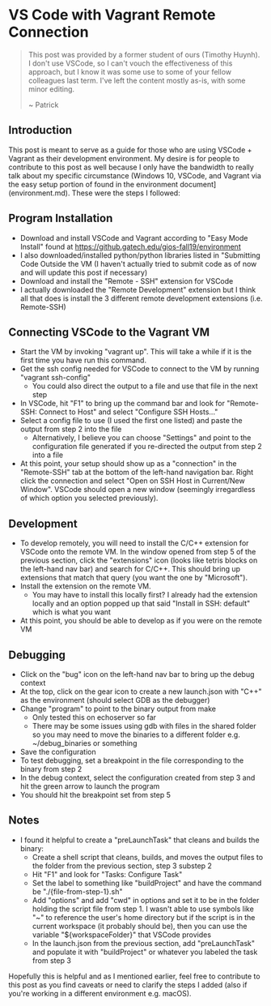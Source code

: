 # VS Code with Vagrant Remote Connection

> This post was provided by a former student of ours (Timothy Huynh). I don't use VSCode, so I can't vouch the effectiveness of this approach, but I know it was some use to some of your fellow colleagues last term. I've left the content mostly as-is, with some minor editing.
>
> ~ Patrick

## Introduction

This post is meant to serve as a guide for those who are using VSCode + Vagrant as their development environment. My desire is for people to contribute to this post as well because I only have the bandwidth to really talk about my specific circumstance (Windows 10, VSCode, and Vagrant via the easy setup portion of found in the environment document](environment.md). These were the steps I followed:

## Program Installation

- Download and install VSCode and Vagrant according to "Easy Mode Install" found at https://github.gatech.edu/gios-fall19/environment
- I also downloaded/installed python/python libraries listed in "Submitting Code Outside the VM (I haven't actually tried to submit code as of now and will update this post if necessary)
- Download and install the "Remote - SSH" extension for VSCode
- I actually downloaded the "Remote Development" extension but I think all that does is install the 3 different remote development extensions (i.e. Remote-SSH)

## Connecting VSCode to the Vagrant VM

- Start the VM by invoking "vagrant up". This will take a while if it is the first time you have run this command.
- Get the ssh config needed for VSCode to connect to the VM by running "vagrant ssh-config"
    - You could also direct the output to a file and use that file in the next step
- In VSCode, hit "F1" to bring up the command bar and look for "Remote-SSH: Connect to Host" and select "Configure SSH Hosts..."
- Select a config file to use (I used the first one listed) and paste the output from step 2 into the file
    - Alternatively, I believe you can choose "Settings" and point to the configuration file generated if you re-directed the output from step 2 into a file
- At this point, your setup should show up as a "connection" in the "Remote-SSH" tab at the bottom of the left-hand navigation bar. Right click the connection and select "Open on SSH Host in Current/New Window". VSCode should open a new window (seemingly irregardless of which option you selected previously).

## Development

- To develop remotely, you will need to install the C/C++ extension for VSCode onto the remote VM. In the window opened from step 5 of the previous section, click the "extensions" icon (looks like tetris blocks on the left-hand nav bar) and search for C/C++. This should bring up extensions that match that query (you want the one by "Microsoft").
- Install the extension on the remote VM.
    - You may have to install this locally first? I already had the extension locally and an option popped up that said "Install in SSH: default" which is what you want
- At this point, you should be able to develop as if you were on the remote VM

## Debugging

- Click on the "bug" icon on the left-hand nav bar to bring up the debug context
- At the top, click on the gear icon to create a new launch.json with "C++" as the environment (should select GDB as the debugger)
- Change "program" to point to the binary output from make
    - Only tested this on echoserver so far
    - There may be some issues using gdb with files in the shared folder so you may need to move the binaries to a different folder e.g. ~/debug_binaries or something
- Save the configuration
- To test debugging, set a breakpoint in the file corresponding to the binary from step 2
- In the debug context, select the configuration created from step 3 and hit the green arrow to launch the program
- You should hit the breakpoint set from step 5

## Notes

- I found it helpful to create a "preLaunchTask" that cleans and builds the binary:
    - Create a shell script that cleans, builds, and moves the output files to the folder from the previous section, step 3 substep 2
    - Hit "F1" and look for "Tasks: Configure Task"
    - Set the label to something like "buildProject" and have the command be "./{file-from-step-1}.sh"
    - Add "options" and add "cwd" in options and set it to be in the folder holding the script file from step 1. I wasn't able to use symbols like "~" to reference the user's home directory but if the script is in the current workspace (it probably should be), then you can use the variable "${workspaceFolder}" that VSCode provides
    - In the launch.json from the previous section, add "preLaunchTask" and populate it with "buildProject" or whatever you labeled the task from step 3

Hopefully this is helpful and as I mentioned earlier, feel free to contribute to this post as you find caveats or need to clarify the steps I added (also if you're working in a different environment e.g. macOS).

